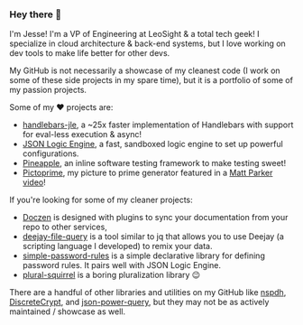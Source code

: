 ### Hey there 👋

I'm Jesse! I'm a VP of Engineering at LeoSight & a total tech geek! I specialize in cloud architecture & back-end systems, but I love working on dev tools to make life better for other devs.

My GitHub is not necessarily a showcase of my cleanest code (I work on some of these side projects in my spare time), but it is a portfolio of some of my passion projects.

Some of my ❤️ projects are:
- [handlebars-jle](https://github.com/TotalTechGeek/handlebars-jle), a ~25x faster implementation of Handlebars with support for eval-less execution & async!
- [JSON Logic Engine](https://github.com/json-logic/json-logic-engine), a fast, sandboxed logic engine to set up powerful configurations.
- [Pineapple](https://github.com/TotalTechGeek/pineapple), an inline software testing framework to make testing sweet!
- [Pictoprime](https://github.com/TotalTechGeek/pictoprime), my picture to prime generator featured in a [Matt Parker video](https://youtu.be/dET2l8l3upU?t=864)! 


If you're looking for some of my cleaner projects:
- [Doczen](https://github.com/TotalTechGeek/doczen) is designed with plugins to sync your documentation from your repo to other services,
- [deejay-file-query](https://github.com/TotalTechGeek/deejay-file-query) is a tool similar to jq that allows you to use Deejay (a scripting language I developed) to remix your data.
- [simple-password-rules](https://github.com/TotalTechGeek/simple-password-rules) is a simple declarative library for defining password rules. It pairs well with JSON Logic Engine.
- [plural-squirrel](https://github.com/TotalTechGeek/plural-squirrel) is a boring pluralization library 😉


There are a handful of other libraries and utilities on my GitHub like [nspdh](https://github.com/TotalTechGeek/nspdh), [DiscreteCrypt](https://github.com/TotalTechGeek/discretecrypt), and [json-power-query](https://github.com/TotalTechGeek/json-power-query), but they may not be as actively maintained / showcase as well.
